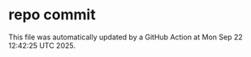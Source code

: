 # repo commit

This file was automatically updated by a GitHub Action at Mon Sep 22 12:42:25 UTC 2025.
